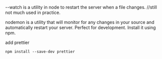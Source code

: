 --watch is a utility in node to restart the server when a file changes. //still not much used in practice. 

nodemon is a utility that will monitor for any changes in your source and automatically restart your server. Perfect for development. Install it using npm.

add prettier 
```
npm install --save-dev prettier
```